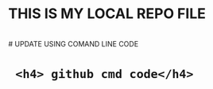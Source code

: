 # THIS IS MY LOCAL REPO FILE
<BR>
# UPDATE USING COMAND LINE CODE

<h1>

     <h4> github cmd code</h4>



</h1>